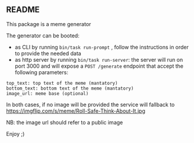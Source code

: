 ## README

This package is a meme generator

The generator can be booted:
 - as CLI by running `bin/task run-prompt` , follow the instructions in order to provide the needed data
 - as http server by running `bin/task run-server`: the server will run on port 3000 and will expose a `POST /generate` endpoint that accept the following parameters:
 ```$xslt
top_text: top text of the meme (mantatory)
bottom_text: bottom text of the meme (mantatory)
image_url: meme base (optional)
```
In both cases, if no image will be provided the service will fallback to https://imgflip.com/s/meme/Roll-Safe-Think-About-It.jpg

NB: the image url should refer to a public image

Enjoy ;) 
